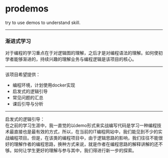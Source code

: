 # prodemos
try to use demos to understand skill.
***
### 渐进式学习
对于编程的学习重点在于对逻辑图的理解，之后才是对编程语法的理解。如何使初学者能够渐进的，持续兴趣的理解业务与编程逻辑是该项目的核心。

***
该项目希望提供：
- 编程环境，计划使用docker实现
- 启发式的逻辑引导
- 常见问题的汇总
- 课后引导与分析

***
启发式的逻辑引导：<br />
在之前的学习生涯中，我一直觉的以demo形式来实战编写代码是学习一种编程技术最直接也是最有效的方式，所以，在当前的IT编程网站中，我们能见到不少的实战编程项目。但是，在该类的编程项目中，由于逻辑思路的影响，我们往往不能很好的理解作者的编程思路，换种方式来说，就是作者在编程思路的解释讲解的还不够。如何让学生更好的理解与参与其中，我们得进行新一步的探索。
